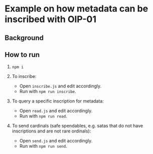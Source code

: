 # Example on how metadata can be inscribed with OIP-01

## Background

## How to run

1. `npm i`

2. To inscribe:

   - Open `inscribe.js` and edit accordingly.
   - Run with `npm run inscribe`.

3. To query a specific inscription for metadata:

   - Open `read.js` and edit accordingly.
   - Run with `npm run read`.

4. To send cardinals (safe spendables, e.g. satas that do not have inscriptions and are not rare ordinals):
   - Open `send.js` and edit accordingly.
   - Run with `npm run send`.
